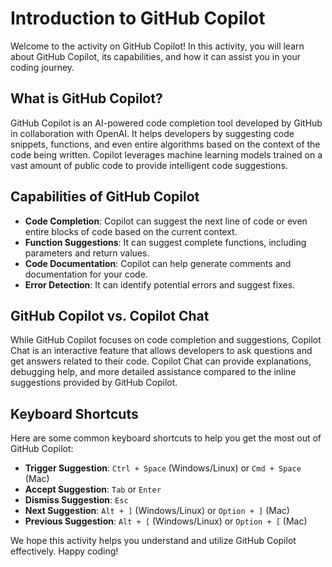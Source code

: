 # Introduction to GitHub Copilot

Welcome to the activity on GitHub Copilot! In this activity, you will learn about GitHub Copilot, its capabilities, and how it can assist you in your coding journey.

## What is GitHub Copilot?

GitHub Copilot is an AI-powered code completion tool developed by GitHub in collaboration with OpenAI. It helps developers by suggesting code snippets, functions, and even entire algorithms based on the context of the code being written. Copilot leverages machine learning models trained on a vast amount of public code to provide intelligent code suggestions.

## Capabilities of GitHub Copilot

- **Code Completion**: Copilot can suggest the next line of code or even entire blocks of code based on the current context.
- **Function Suggestions**: It can suggest complete functions, including parameters and return values.
- **Code Documentation**: Copilot can help generate comments and documentation for your code.
- **Error Detection**: It can identify potential errors and suggest fixes.

## GitHub Copilot vs. Copilot Chat

While GitHub Copilot focuses on code completion and suggestions, Copilot Chat is an interactive feature that allows developers to ask questions and get answers related to their code. Copilot Chat can provide explanations, debugging help, and more detailed assistance compared to the inline suggestions provided by GitHub Copilot.

## Keyboard Shortcuts

Here are some common keyboard shortcuts to help you get the most out of GitHub Copilot:

- **Trigger Suggestion**: `Ctrl + Space` (Windows/Linux) or `Cmd + Space` (Mac)
- **Accept Suggestion**: `Tab` or `Enter`
- **Dismiss Suggestion**: `Esc`
- **Next Suggestion**: `Alt + ]` (Windows/Linux) or `Option + ]` (Mac)
- **Previous Suggestion**: `Alt + [` (Windows/Linux) or `Option + [` (Mac)

We hope this activity helps you understand and utilize GitHub Copilot effectively. Happy coding!
